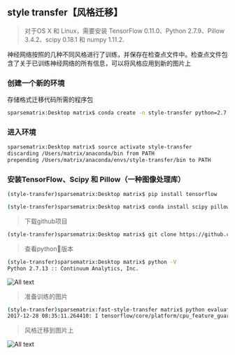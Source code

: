 ## style transfer【风格迁移】

>对于OS X 和 Linux，需要安装 TensorFlow 0.11.0、Python 2.7.9、Pillow 3.4.2、scipy 0.18.1 和 numpy 1.11.2.

神经网络按照的几种不同风格进行了训练，并保存在检查点文件中。检查点文件包含了关于已训练神经网络的所有信息，可以将风格应用到新的图片上

### 创建一个新的环境

存储格式迁移代码所需的程序包

```bash
sparsematrix:Desktop matrix$ conda create -n style-transfer python=2.7.9
```

### 进入环境

```bash
sparsematrix:Desktop matrix$ source activate style-transfer
discarding /Users/matrix/anaconda/bin from PATH
prepending /Users/matrix/anaconda/envs/style-transfer/bin to PATH
```

### 安装TensorFlow、Scipy 和 Pillow（一种图像处理库）

```bash
(style-transfer)sparsematrix:Desktop matrix$ pip install tensorflow
```

```bash
(style-transfer)sparsematrix:Desktop matrix$ conda install scipy pillow
```

>下载github项目

```bash
(style-transfer)sparsematrix:Desktop matrix$ git clone https://github.com/lengstrom/fast-style-transfer.git
```

>查看python版本

```bash
(style-transfer)sparsematrix:Desktop matrix$ python -V
Python 2.7.13 :: Continuum Analytics, Inc.
```

![All text](http://ww1.sinaimg.cn/large/dc05ba18gy1fmw6qfz0uoj210i0vch1b.jpg)

>准备训练的图片

```bash
(style-transfer)sparsematrix:fast-style-transfer matrix$ python evaluate.py --checkpoint ./rain-princess.ckpt --in-path ./dog.jpg --out-path ./output_image.jpg
2017-12-28 08:35:11.264410: I tensorflow/core/platform/cpu_feature_guard.cc:137] Your CPU supports instructions that this TensorFlow binary was not compiled to use: SSE4.2 AVX AVX2 FMA【This isn't an error, just warnings saying if you build TensorFlow from source it can be faster on your machine.】
```

>风格迁移到图片上

![All text](http://ww1.sinaimg.cn/large/dc05ba18gy1fmw6qga9plj210o0vk1kx.jpg)

